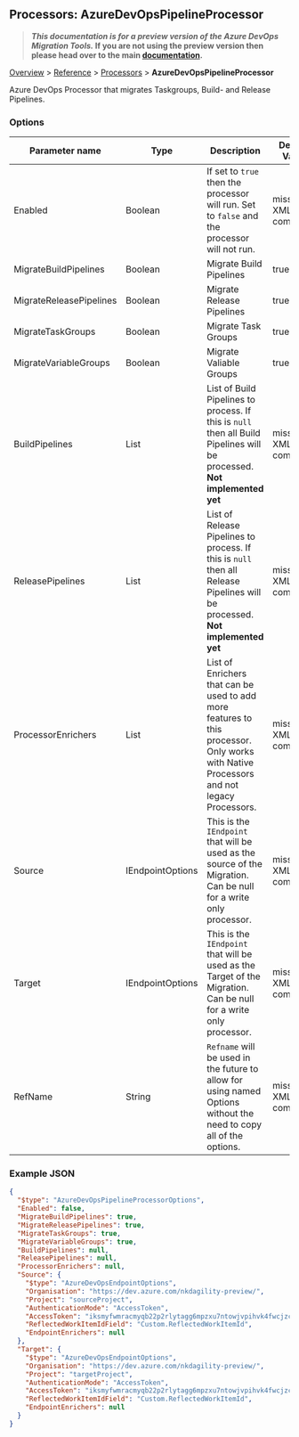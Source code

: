 ## Processors: AzureDevOpsPipelineProcessor

>**_This documentation is for a preview version of the Azure DevOps Migration Tools._ If you are not using the preview version then please head over to the main [documentation](https://nkdagility.github.io/azure-devops-migration-tools).**

[Overview](.././index.md) > [Reference](../index.md) > [Processors](./index.md) > **AzureDevOpsPipelineProcessor**

Azure DevOps Processor that migrates Taskgroups, Build- and Release Pipelines.

### Options

| Parameter name         | Type    | Description                              | Default Value                            |
|------------------------|---------|------------------------------------------|------------------------------------------|
| Enabled | Boolean | If set to `true` then the processor will run. Set to `false` and the processor will not run. | missng XML code comments |
| MigrateBuildPipelines | Boolean | Migrate Build Pipelines | true |
| MigrateReleasePipelines | Boolean | Migrate Release Pipelines | true |
| MigrateTaskGroups | Boolean | Migrate Task Groups | true |
| MigrateVariableGroups | Boolean | Migrate Valiable Groups | true |
| BuildPipelines | List | List of Build Pipelines to process. If this is `null` then all Build Pipelines will be processed. **Not implemented yet** | missng XML code comments |
| ReleasePipelines | List | List of Release Pipelines to process. If this is `null` then all Release Pipelines will be processed. **Not implemented yet** | missng XML code comments |
| ProcessorEnrichers | List | List of Enrichers that can be used to add more features to this processor. Only works with Native Processors and not legacy Processors. | missng XML code comments |
| Source | IEndpointOptions | This is the `IEndpoint` that will be used as the source of the Migration. Can be null for a write only processor. | missng XML code comments |
| Target | IEndpointOptions | This is the `IEndpoint` that will be used as the Target of the Migration. Can be null for a write only processor. | missng XML code comments |
| RefName | String | `Refname` will be used in the future to allow for using named Options without the need to copy all of the options. | missng XML code comments |


### Example JSON

```JSON
{
  "$type": "AzureDevOpsPipelineProcessorOptions",
  "Enabled": false,
  "MigrateBuildPipelines": true,
  "MigrateReleasePipelines": true,
  "MigrateTaskGroups": true,
  "MigrateVariableGroups": true,
  "BuildPipelines": null,
  "ReleasePipelines": null,
  "ProcessorEnrichers": null,
  "Source": {
    "$type": "AzureDevOpsEndpointOptions",
    "Organisation": "https://dev.azure.com/nkdagility-preview/",
    "Project": "sourceProject",
    "AuthenticationMode": "AccessToken",
    "AccessToken": "iksmyfwmracmyqb22p2rlytagg6mpzxu7ntowjvpihvk4fwcjzcq",
    "ReflectedWorkItemIdField": "Custom.ReflectedWorkItemId",
    "EndpointEnrichers": null
  },
  "Target": {
    "$type": "AzureDevOpsEndpointOptions",
    "Organisation": "https://dev.azure.com/nkdagility-preview/",
    "Project": "targetProject",
    "AuthenticationMode": "AccessToken",
    "AccessToken": "iksmyfwmracmyqb22p2rlytagg6mpzxu7ntowjvpihvk4fwcjzcq",
    "ReflectedWorkItemIdField": "Custom.ReflectedWorkItemId",
    "EndpointEnrichers": null
  }
}
```